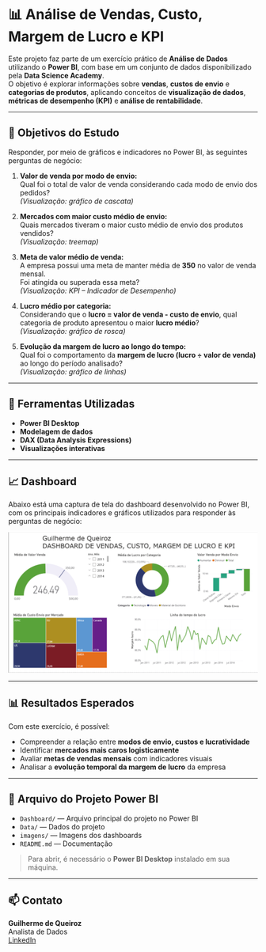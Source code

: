 # 📊 Análise de Vendas, Custo, Margem de Lucro e KPI

Este projeto faz parte de um exercício prático de **Análise de Dados** utilizando o **Power BI**, com base em um conjunto de dados disponibilizado pela **Data Science Academy**.  
O objetivo é explorar informações sobre **vendas**, **custos de envio** e **categorias de produtos**, aplicando conceitos de **visualização de dados**, **métricas de desempenho (KPI)** e **análise de rentabilidade**.

---

## 🧠 Objetivos do Estudo

Responder, por meio de gráficos e indicadores no Power BI, às seguintes perguntas de negócio:

1. **Valor de venda por modo de envio:**  
   Qual foi o total de valor de venda considerando cada modo de envio dos pedidos?  
   *(Visualização: gráfico de cascata)*  

2. **Mercados com maior custo médio de envio:**  
   Quais mercados tiveram o maior custo médio de envio dos produtos vendidos?  
   *(Visualização: treemap)*  

3. **Meta de valor médio de venda:**  
   A empresa possui uma meta de manter média de **350** no valor de venda mensal.  
   Foi atingida ou superada essa meta?  
   *(Visualização: KPI – Indicador de Desempenho)*  

4. **Lucro médio por categoria:**  
   Considerando que o **lucro = valor de venda - custo de envio**, qual categoria de produto apresentou o maior **lucro médio**?  
   *(Visualização: gráfico de rosca)*  

5. **Evolução da margem de lucro ao longo do tempo:**  
   Qual foi o comportamento da **margem de lucro (lucro ÷ valor de venda)** ao longo do período analisado?  
   *(Visualização: gráfico de linhas)*  

---

## 🧩 Ferramentas Utilizadas
- **Power BI Desktop**
- **Modelagem de dados**
- **DAX (Data Analysis Expressions)**
- **Visualizações interativas**

---

## 📈 Dashboard

Abaixo está uma captura de tela do dashboard desenvolvido no Power BI, com os principais indicadores e gráficos utilizados para responder às perguntas de negócio:

![Dashboard de Vendas](Imagens/dashboard-vendas.png)

---

## 📊 Resultados Esperados

Com este exercício, é possível:

- Compreender a relação entre **modos de envio, custos e lucratividade**  
- Identificar **mercados mais caros logisticamente**  
- Avaliar **metas de vendas mensais** com indicadores visuais  
- Analisar a **evolução temporal da margem de lucro** da empresa

---

## 📂 Arquivo do Projeto Power BI

- `Dashboard/` — Arquivo principal do projeto no Power BI
- `Data/` — Dados do projeto
- `imagens/` — Imagens dos dashboards
- `README.md` — Documentação

> Para abrir, é necessário o **Power BI Desktop** instalado em sua máquina.

---

## 📫 Contato

**Guilherme de Queiroz**  
Analista de Dados  
[LinkedIn](https://www.linkedin.com/in/guilherme-de-queiroz-5033981b9/)
